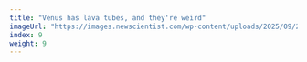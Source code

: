 ```yaml
---
title: "Venus has lava tubes, and they're weird"
imageUrl: "https://images.newscientist.com/wp-content/uploads/2025/09/22162825/SEI_267222984.jpg?width=788"
index: 9
weight: 9
---
```

